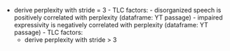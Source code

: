     
- derive perplexity with stride = 3
        - TLC factors: 
            - disorganized speech is positively correlated with perplexity (dataframe: YT passage)
            - impaired expressivity is negatively correlated with perplexity (dataframe: YT passage)
         - TLC factors: 
   - derive perplexity with stride > 3
